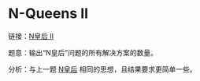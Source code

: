 # N-Queens II

链接：[N皇后 II](https://leetcode-cn.com/problems/n-queens-ii/)

题意：输出“N皇后”问题的所有解决方案的数量。

分析：与上一题 [N皇后](../NQueens) 相同的思想，且结果要求更简单一些。

